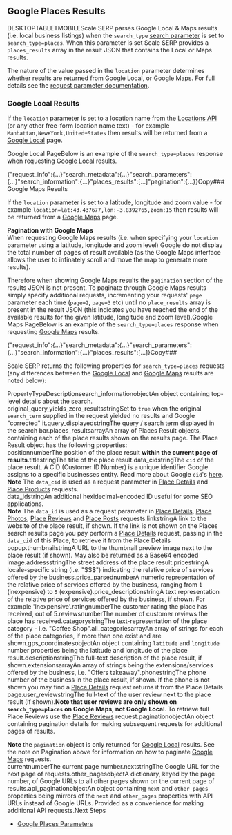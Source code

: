 Google Places Results
---------------------

DESKTOPTABLETMOBILEScale SERP parses Google Local & Maps results (i.e. local business listings) when the `search_type` [search parameter](/docs/search-api/searches/google/places) is set to `search_type=places`. When this parameter is set Scale SERP provides a `places_results` array in the result JSON that contains the Local or Maps results.

The nature of the value passed in the `location` parameter determines whether results are returned from Google Local, or Google Maps. For full details see the [request parameter documentation](/docs/search-api/searches/google/places).

### Google Local Results

If the `location` parameter is set to a location name from the [Locations API](/docs/locations-api/overview) (or any other free-form location name text) - for example `Manhattan,New+York,United+States` then results will be returned from a [Google Local](https://www.google.com/search?q=pizza&gl=us&hl=en&uule=w+CAIQICIgTWFuaGF0dGFuLE5ldyBZb3JrLFVuaXRlZCBTdGF0ZXM&tbm=lcl) page.

![]()Google Local PageBelow is an example of the `search_type=places` response when requesting [Google Local](https://www.google.com/search?q=pizza&gl=us&hl=en&uule=w+CAIQICIgTWFuaGF0dGFuLE5ldyBZb3JrLFVuaXRlZCBTdGF0ZXM&tbm=lcl) results.

{"request\_info":{...}"search\_metadata":{...}"search\_parameters":{...}"search\_information":{...}"places\_results":[...]"pagination":{...}}Copy### Google Maps Results

If the `location` parameter is set to a latitude, longitude and zoom value - for example `location=lat:43.437677,lon:-3.8392765,zoom:15` then results will be returned from a [Google Maps](https://www.google.com/maps/search/pizza/@43.437677,-3.8392765,15z) page.



**Pagination with Google Maps**  
When requesting Google Maps results (i.e. when specifying your `location` parameter using a latitude, longitude and zoom level) Google do not display the total number of pages of result available (as the Google Maps interface allows the user to infinately scroll and move the map to generate more results).  
  
Therefore when showing Google Maps results the `pagination` section of the results JSON is not present. To paginate through Google Maps results simply specify additional requests, incrementing your requests' `page` parameter each time (`page=2`, `page=3` etc) until no `place_results` array is present in the result JSON (this indicates you have reached the end of the available results for the given latitude, longitude and zoom level).![]()Google Maps PageBelow is an example of the `search_type=places` response when requesting [Google Maps](https://www.google.com/maps/search/pizza/@43.437677,-3.8392765,15z) results.

{"request\_info":{...}"search\_metadata":{...}"search\_parameters":{...}"search\_information":{...}"places\_results":[...]}Copy### 

Scale SERP returns the following properties for `search_type=places` requests (any differences between the [Google Local](https://www.google.com/search?q=pizza&gl=us&hl=en&uule=w+CAIQICIgTWFuaGF0dGFuLE5ldyBZb3JrLFVuaXRlZCBTdGF0ZXM&tbm=lcl) and [Google Maps](https://www.google.com/maps/search/pizza/@43.437677,-3.8392765,15z) results are noted below):

PropertyTypeDescriptionsearch\_informationobjectAn object containing top-level details about the search.  
original\_query\_yields\_zero\_resultsstringSet to `true` when the original `search_term` supplied in the request yielded no results and Google "corrected" it.query\_displayedstringThe query / search term displayed in the search bar.places\_resultsarrayAn array of Places Result objects, containing each of the place results shown on the results page. The Place Result object has the following properties:  
positionnumberThe position of the place result **within the current page of results**.titlestringThe title of the place result.data\_cidstringThe `cid` of the place result. A CID (Customer ID Number) is a unique identifier Google assigns to a specific businesses entity. Read more about Google `cid`'s [here](https://morecustomersmoresales.com.au/google-my-business-cid-placeid-fid-mreid/).  
**Note** The `data_cid` is used as a request parameter in [Place Details](/docs/search-api/searches/google/place-details) and [Place Products](/docs/search-api/searches/google/place-products) requests.  
data\_idstringAn additional hexidecimal-encoded ID useful for some SEO applications.  
**Note** The `data_id` is used as a request parameter in [Place Details](/docs/search-api/searches/google/place-details), [Place Photos](/docs/search-api/searches/google/place-photos), [Place Reviews](/docs/search-api/searches/google/place-reviews) and [Place Posts](/docs/search-api/searches/google/place-posts) requests.linkstringA link to the website of the place result, if shown. If the link is not shown on the Places search results page you pay perform a [Place Details](/docs/search-api/searches/google/place-details) request, passing in the `data_cid` of this Place, to retrieve it from the Place Details popup.thumbnailstringA URL to the thumbnail preview image next to the place result (if shown). May also be returned as a Base64 encoded image.addressstringThe street address of the place result.pricestringA locale-specific string (i.e. "$$$") indicating the relative price of services offered by the business.price\_parsednumberA numeric representation of the relative price of services offered by the business, ranging from `1` (inexpensive) to `5` (expensive).price\_descriptionstringA text representation of the relative price of services offered by the business, if shown. For example 'Inexpensive'.ratingnumberThe customer rating the place has received, out of 5.reviewsnumberThe number of customer reviews the place has received.categorystringThe text-representation of the place category - i.e. "Coffee Shop".all\_categoriesarrayAn array of strings for each of the place categories, if more than one exist and are shown.gps\_coordinatesobjectAn object containing `latitude` and `longitude` number properties being the latitude and longitude of the place result.descriptionstringThe full-text description of the place result, if shown.extensionsarrayAn array of strings being the extensions/services offered by the business, i.e. "Offers takeaway".phonestringThe phone number of the business in the place result, if shown. If the phone is not shown you may find a [Place Details](/docs/search-api/searches/google/place-details) request returns it from the Place Details page.user\_reviewstringThe full-text of the user review next to the place result (if shown).**Note that user reviews are only shown on `search_type=places` on Google Maps, not Google Local**. To retrieve full Place Reviews use the [Place Reviews](/docs/search-api/searches/google/place-reviews) request.paginationobjectAn object containing pagination details for making subsequent requests for additional pages of results.  
  
**Note** the `pagination` object is only returned for [Google Local](https://www.google.com/search?q=pizza&gl=us&hl=en&uule=w+CAIQICIgTWFuaGF0dGFuLE5ldyBZb3JrLFVuaXRlZCBTdGF0ZXM&tbm=lcl) results. See the note on Pagination above for information on how to paginate [Google Maps](https://www.google.com/maps/search/pizza/@43.437677,-3.8392765,15z) requests.  
currentnumberThe current page number.nextstringThe Google URL for the next page of requests.other\_pagesobjectA dictionary, keyed by the page number, of Google URLs to all other pages shown on the current page of results.api\_paginationobjectAn object containing `next` and `other_pages` properties being mirrors of the `next` and `other_pages` properties with API URLs instead of Google URLs. Provided as a convenience for making additional API requests.Next Steps

* [Google Places Parameters](/docs/search-api/searches/google/places)
